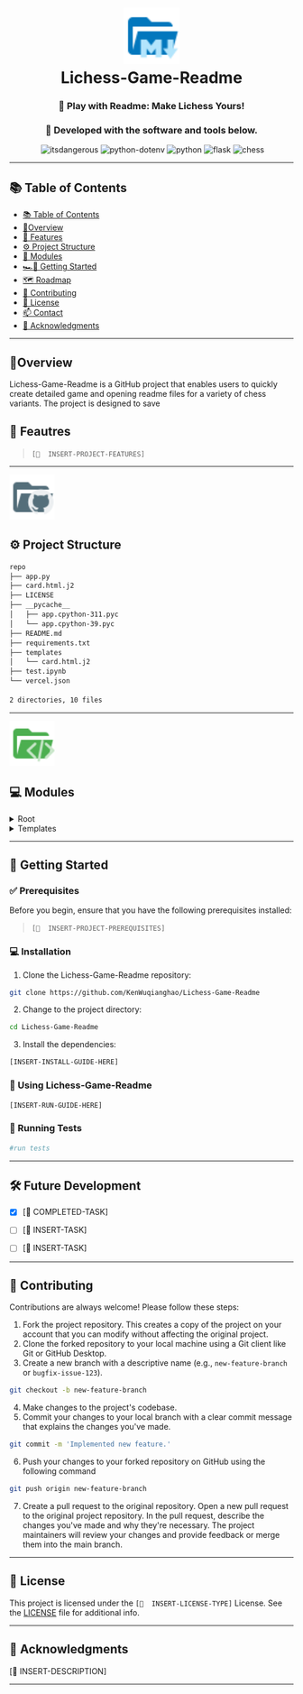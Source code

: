 
<div align="center">
<h1 align="center">
<img src="https://raw.githubusercontent.com/PKief/vscode-material-icon-theme/ec559a9f6bfd399b82bb44393651661b08aaf7ba/icons/folder-markdown-open.svg" width="100" />
<br>
Lichess-Game-Readme
</h1>
<h3 align="center">📍 Play with Readme: Make Lichess Yours!</h3>
<h3 align="center">🚀 Developed with the software and tools below.</h3>
<p align="center">

<img src="https://img.shields.io/badge/Python-3776AB.svg?style=for-the-badge&logo=Python&logoColor=white" alt="" />
<img src="https://img.shields.io/badge/Flask-000000.svg?style=for-the-badge&logo=Flask&logoColor=white" alt="itsdangerous" />
<img src="https://img.shields.io/badge/Jupyter-F37626.svg?style=for-the-badge&logo=Jupyter&logoColor=white" alt="python-dotenv" />
<img src="https://img.shields.io/badge/Jinja-B41717.svg?style=for-the-badge&logo=Jinja&logoColor=white" alt="python" />
<img src="https://img.shields.io/badge/JSON-000000.svg?style=for-the-badge&logo=JSON&logoColor=white" alt="flask" />
<img src="https://img.shields.io/badge/Markdown-000000.svg?style=for-the-badge&logo=Markdown&logoColor=white" alt="chess" />
</p>

</div>

---
## 📚 Table of Contents
- [📚 Table of Contents](#-table-of-contents)
- [📍Overview](#-introdcution)
- [🔮 Features](#-features)
- [⚙️ Project Structure](#project-structure)
- [🧩 Modules](#modules)
- [🏎💨 Getting Started](#-getting-started)
- [🗺 Roadmap](#-roadmap)
- [🤝 Contributing](#-contributing)
- [🪪 License](#-license)
- [📫 Contact](#-contact)
- [🙏 Acknowledgments](#-acknowledgments)

---

## 📍Overview

Lichess-Game-Readme is a GitHub project that enables users to quickly create detailed game and opening readme files for a variety of chess variants. The project is designed to save

## 🔮 Feautres

> `[📌  INSERT-PROJECT-FEATURES]`

---

<img src="https://raw.githubusercontent.com/PKief/vscode-material-icon-theme/ec559a9f6bfd399b82bb44393651661b08aaf7ba/icons/folder-github-open.svg" width="80" />

## ⚙️ Project Structure

```bash
repo
├── app.py
├── card.html.j2
├── LICENSE
├── __pycache__
│   ├── app.cpython-311.pyc
│   └── app.cpython-39.pyc
├── README.md
├── requirements.txt
├── templates
│   └── card.html.j2
├── test.ipynb
└── vercel.json

2 directories, 10 files
```
---

<img src="https://raw.githubusercontent.com/PKief/vscode-material-icon-theme/ec559a9f6bfd399b82bb44393651661b08aaf7ba/icons/folder-src-open.svg" width="80" />

## 💻 Modules
<details closed><summary>Root</summary>

| File         | Summary                              | Module       |
|:-------------|:-------------------------------------|:-------------|
| test.ipynb   | Prompt too long to generate summary. | test.ipynb   |
| app.py       | Error fetching summary.              | app.py       |
| card.html.j2 | Error fetching summary.              | card.html.j2 |

</details>

<details closed><summary>Templates</summary>

| File         | Summary                 | Module                 |
|:-------------|:------------------------|:-----------------------|
| card.html.j2 | Error fetching summary. | templates/card.html.j2 |

</details>
<hr />

## 🚀 Getting Started

### ✅ Prerequisites

Before you begin, ensure that you have the following prerequisites installed:
> `[📌  INSERT-PROJECT-PREREQUISITES]`

### 💻 Installation

1. Clone the Lichess-Game-Readme repository:
```sh
git clone https://github.com/KenWuqianghao/Lichess-Game-Readme
```

2. Change to the project directory:
```sh
cd Lichess-Game-Readme
```

3. Install the dependencies:
```sh
[INSERT-INSTALL-GUIDE-HERE]
```

### 🤖 Using Lichess-Game-Readme

```sh
[INSERT-RUN-GUIDE-HERE]
```

### 🧪 Running Tests
```sh
#run tests
```

<hr />

## 🛠 Future Development
- [X] [📌  COMPLETED-TASK]
- [ ] [📌  INSERT-TASK]
- [ ] [📌  INSERT-TASK]


---

## 🤝 Contributing
Contributions are always welcome! Please follow these steps:
1. Fork the project repository. This creates a copy of the project on your account that you can modify without affecting the original project.
2. Clone the forked repository to your local machine using a Git client like Git or GitHub Desktop.
3. Create a new branch with a descriptive name (e.g., `new-feature-branch` or `bugfix-issue-123`).
```sh
git checkout -b new-feature-branch
```
4. Make changes to the project's codebase.
5. Commit your changes to your local branch with a clear commit message that explains the changes you've made.
```sh
git commit -m 'Implemented new feature.'
```
6. Push your changes to your forked repository on GitHub using the following command
```sh
git push origin new-feature-branch
```
7. Create a pull request to the original repository.
Open a new pull request to the original project repository. In the pull request, describe the changes you've made and why they're necessary.
The project maintainers will review your changes and provide feedback or merge them into the main branch.

---

## 🪪 License

This project is licensed under the `[📌  INSERT-LICENSE-TYPE]` License. See the [LICENSE](https://docs.github.com/en/communities/setting-up-your-project-for-healthy-contributions/adding-a-license-to-a-repository) file for additional info.

---

## 🙏 Acknowledgments

[📌  INSERT-DESCRIPTION]


---

